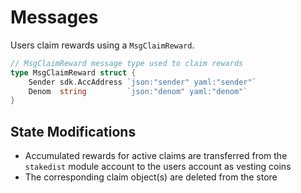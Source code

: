<!--
order: 3
-->

# Messages

Users claim rewards using a `MsgClaimReward`.

```go
// MsgClaimReward message type used to claim rewards
type MsgClaimReward struct {
	Sender sdk.AccAddress `json:"sender" yaml:"sender"`
	Denom  string         `json:"denom" yaml:"denom"`
}
```

## State Modifications

* Accumulated rewards for active claims are transferred from the `stakedist` module account to the users account as vesting coins
* The corresponding claim object(s) are deleted from the store
